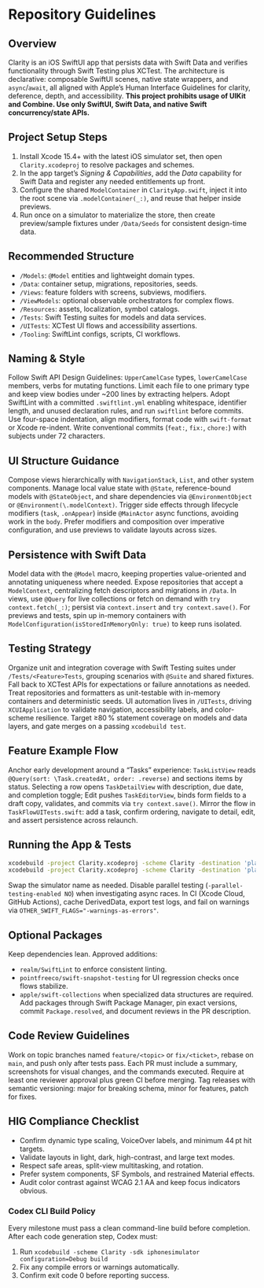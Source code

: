 # Repository Guidelines

## Overview
Clarity is an iOS SwiftUI app that persists data with Swift Data and verifies functionality through Swift Testing plus XCTest. The architecture is declarative: composable SwiftUI scenes, native state wrappers, and `async`/`await`, all aligned with Apple’s Human Interface Guidelines for clarity, deference, depth, and accessibility. **This project prohibits usage of UIKit and Combine. Use only SwiftUI, Swift Data, and native Swift concurrency/state APIs.**

## Project Setup Steps
1. Install Xcode 15.4+ with the latest iOS simulator set, then open `Clarity.xcodeproj` to resolve packages and schemes.
2. In the app target’s *Signing & Capabilities*, add the *Data* capability for Swift Data and register any needed entitlements up front.
3. Configure the shared `ModelContainer` in `ClarityApp.swift`, inject it into the root scene via `.modelContainer(_:)`, and reuse that helper inside previews.
4. Run once on a simulator to materialize the store, then create preview/sample fixtures under `/Data/Seeds` for consistent design-time data.

## Recommended Structure
- `/Models`: `@Model` entities and lightweight domain types.
- `/Data`: container setup, migrations, repositories, seeds.
- `/Views`: feature folders with screens, subviews, modifiers.
- `/ViewModels`: optional observable orchestrators for complex flows.
- `/Resources`: assets, localization, symbol catalogs.
- `/Tests`: Swift Testing suites for models and data services.
- `/UITests`: XCTest UI flows and accessibility assertions.
- `/Tooling`: SwiftLint configs, scripts, CI workflows.

## Naming & Style
Follow Swift API Design Guidelines: `UpperCamelCase` types, `lowerCamelCase` members, verbs for mutating functions. Limit each file to one primary type and keep view bodies under ~200 lines by extracting helpers. Adopt SwiftLint with a committed `.swiftlint.yml` enabling whitespace, identifier length, and unused declaration rules, and run `swiftlint` before commits. Use four-space indentation, align modifiers, format code with `swift-format` or Xcode re-indent. Write conventional commits (`feat:`, `fix:`, `chore:`) with subjects under 72 characters.

## UI Structure Guidance
Compose views hierarchically with `NavigationStack`, `List`, and other system components. Manage local value state with `@State`, reference-bound models with `@StateObject`, and share dependencies via `@EnvironmentObject` or `@Environment(\.modelContext)`. Trigger side effects through lifecycle modifiers (`task`, `.onAppear`) inside `@MainActor` async functions, avoiding work in the `body`. Prefer modifiers and composition over imperative configuration, and use previews to validate layouts across sizes.

## Persistence with Swift Data
Model data with the `@Model` macro, keeping properties value-oriented and annotating uniqueness where needed. Expose repositories that accept a `ModelContext`, centralizing fetch descriptors and migrations in `/Data`. In views, use `@Query` for live collections or fetch on demand with `try context.fetch(_:)`; persist via `context.insert` and `try context.save()`. For previews and tests, spin up in-memory containers with `ModelConfiguration(isStoredInMemoryOnly: true)` to keep runs isolated.

## Testing Strategy
Organize unit and integration coverage with Swift Testing suites under `/Tests/<Feature>Tests`, grouping scenarios with `@Suite` and shared fixtures. Fall back to XCTest APIs for expectations or failure annotations as needed. Treat repositories and formatters as unit-testable with in-memory containers and deterministic seeds. UI automation lives in `/UITests`, driving `XCUIApplication` to validate navigation, accessibility labels, and color-scheme resilience. Target ≥80 % statement coverage on models and data layers, and gate merges on a passing `xcodebuild test`.

## Feature Example Flow
Anchor early development around a “Tasks” experience: `TaskListView` reads `@Query(sort: \Task.createdAt, order: .reverse)` and sections items by status. Selecting a row opens `TaskDetailView` with description, due date, and completion toggle; Edit pushes `TaskEditorView`, binds form fields to a draft copy, validates, and commits via `try context.save()`. Mirror the flow in `TaskFlowUITests.swift`: add a task, confirm ordering, navigate to detail, edit, and assert persistence across relaunch.

## Running the App & Tests
```bash
xcodebuild -project Clarity.xcodeproj -scheme Clarity -destination 'platform=iOS Simulator,name=iPhone 15' build
xcodebuild -project Clarity.xcodeproj -scheme Clarity -destination 'platform=iOS Simulator,name=iPhone 15' test
```
Swap the simulator name as needed. Disable parallel testing (`-parallel-testing-enabled NO`) when investigating async races. In CI (Xcode Cloud, GitHub Actions), cache DerivedData, export test logs, and fail on warnings via `OTHER_SWIFT_FLAGS="-warnings-as-errors"`.

## Optional Packages
Keep dependencies lean. Approved additions:
- `realm/SwiftLint` to enforce consistent linting.
- `pointfreeco/swift-snapshot-testing` for UI regression checks once flows stabilize.
- `apple/swift-collections` when specialized data structures are required.
Add packages through Swift Package Manager, pin exact versions, commit `Package.resolved`, and document reviews in the PR description.

## Code Review Guidelines
Work on topic branches named `feature/<topic>` or `fix/<ticket>`, rebase on `main`, and push only after tests pass. Each PR must include a summary, screenshots for visual changes, and the commands executed. Require at least one reviewer approval plus green CI before merging. Tag releases with semantic versioning: major for breaking schema, minor for features, patch for fixes.

## HIG Compliance Checklist
- Confirm dynamic type scaling, VoiceOver labels, and minimum 44 pt hit targets.
- Validate layouts in light, dark, high-contrast, and large text modes.
- Respect safe areas, split-view multitasking, and rotation.
- Prefer system components, SF Symbols, and restrained Material effects.
- Audit color contrast against WCAG 2.1 AA and keep focus indicators obvious.

### Codex CLI Build Policy
Every milestone must pass a clean command-line build before completion.
After each code generation step, Codex must:
1. Run `xcodebuild -scheme Clarity -sdk iphonesimulator configuration=Debug build`
2. Fix any compile errors or warnings automatically.
3. Confirm exit code 0 before reporting success.
